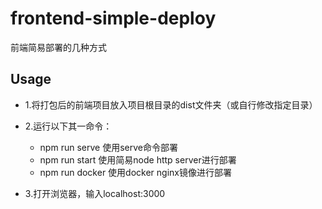 # frontend-simple-deploy
前端简易部署的几种方式

## Usage
- 1.将打包后的前端项目放入项目根目录的dist文件夹（或自行修改指定目录）

- 2.运行以下其一命令：
  - npm run serve   使用serve命令部署
  - npm run start   使用简易node http server进行部署
  - npm run docker  使用docker nginx镜像进行部署

- 3.打开浏览器，输入localhost:3000
